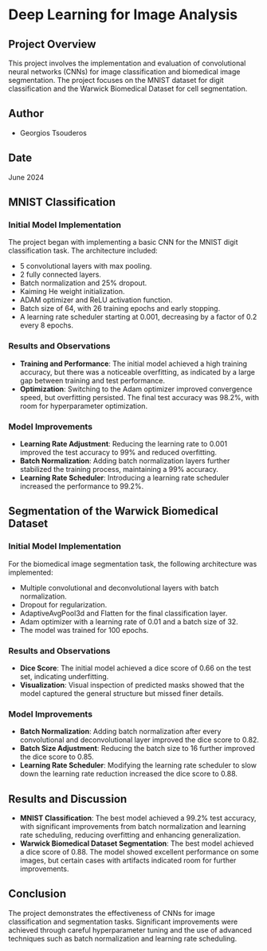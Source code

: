 # Deep Learning for Image Analysis

## Project Overview
This project involves the implementation and evaluation of convolutional neural networks (CNNs) for image classification and biomedical image segmentation. The project focuses on the MNIST dataset for digit classification and the Warwick Biomedical Dataset for cell segmentation.

## Author
- Georgios Tsouderos

## Date
June 2024

## MNIST Classification
### Initial Model Implementation
The project began with implementing a basic CNN for the MNIST digit classification task. The architecture included:
- 5 convolutional layers with max pooling.
- 2 fully connected layers.
- Batch normalization and 25% dropout.
- Kaiming He weight initialization.
- ADAM optimizer and ReLU activation function.
- Batch size of 64, with 26 training epochs and early stopping.
- A learning rate scheduler starting at 0.001, decreasing by a factor of 0.2 every 8 epochs.

### Results and Observations
- **Training and Performance**: The initial model achieved a high training accuracy, but there was a noticeable overfitting, as indicated by a large gap between training and test performance.
- **Optimization**: Switching to the Adam optimizer improved convergence speed, but overfitting persisted. The final test accuracy was 98.2%, with room for hyperparameter optimization.

### Model Improvements
- **Learning Rate Adjustment**: Reducing the learning rate to 0.001 improved the test accuracy to 99% and reduced overfitting.
- **Batch Normalization**: Adding batch normalization layers further stabilized the training process, maintaining a 99% accuracy.
- **Learning Rate Scheduler**: Introducing a learning rate scheduler increased the performance to 99.2%.

## Segmentation of the Warwick Biomedical Dataset
### Initial Model Implementation
For the biomedical image segmentation task, the following architecture was implemented:
- Multiple convolutional and deconvolutional layers with batch normalization.
- Dropout for regularization.
- AdaptiveAvgPool3d and Flatten for the final classification layer.
- Adam optimizer with a learning rate of 0.01 and a batch size of 32.
- The model was trained for 100 epochs.

### Results and Observations
- **Dice Score**: The initial model achieved a dice score of 0.66 on the test set, indicating underfitting.
- **Visualization**: Visual inspection of predicted masks showed that the model captured the general structure but missed finer details.

### Model Improvements
- **Batch Normalization**: Adding batch normalization after every convolutional and deconvolutional layer improved the dice score to 0.82.
- **Batch Size Adjustment**: Reducing the batch size to 16 further improved the dice score to 0.85.
- **Learning Rate Scheduler**: Modifying the learning rate scheduler to slow down the learning rate reduction increased the dice score to 0.88.

## Results and Discussion
- **MNIST Classification**: The best model achieved a 99.2% test accuracy, with significant improvements from batch normalization and learning rate scheduling, reducing overfitting and enhancing generalization.
- **Warwick Biomedical Dataset Segmentation**: The best model achieved a dice score of 0.88. The model showed excellent performance on some images, but certain cases with artifacts indicated room for further improvements.

## Conclusion
The project demonstrates the effectiveness of CNNs for image classification and segmentation tasks. Significant improvements were achieved through careful hyperparameter tuning and the use of advanced techniques such as batch normalization and learning rate scheduling.
